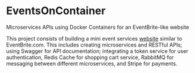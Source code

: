 # EventsOnContainer
Microservices APIs using Docker Containers for an EventBrite-like website

This project consists of building a mini event services [website](https://youtu.be/9pT9ChazBUA) similar to EventBrite.com. This includes creating microservices and RESTful APIs; using Swagger for API documentation; integrating a token service for user authentication, Redis Cache for shopping cart service, RabbitMQ for messaging between different microservices, and Stripe for payments.

